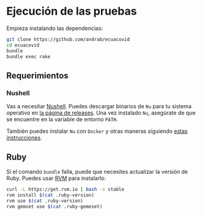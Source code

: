 # Ejecución de las pruebas

Empieza instalando las dependencias:

``` sh
git clone https://github.com/andrab/ecuacovid
cd ecuacovid
bundle
bundle exec rake
```

## Requerimientos

### Nushell

Vas a necesitar [Nushell](https://nushell.sh). Puedes descargar binarios de `Nu` para tu sistema operativo en [la página de releases](https://github.com/nushell/nushell/releases). Una vez instalado `Nu`, asegúrate de que se encuentre en la variable de entorno `PATH`.

También puedes instalar `Nu` con `Docker` y otras maneras siguiendo [estas instrucciones](https://www.nushell.sh/book/es/instalacion.html).

## Ruby

Si el comando `bundle` falla, puede que necesites actualizar la versión de Ruby. Puedes usar [RVM](https://rvm.io/) para instalarlo:

``` sh
curl -L https://get.rvm.io | bash -s stable
rvm install $(cat .ruby-version)
rvm use $(cat .ruby-version)
rvm gemset use $(cat .ruby-gemeset)
```
